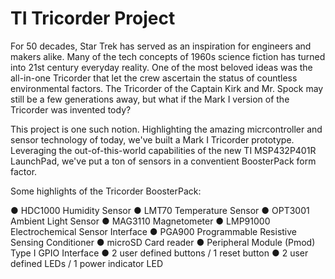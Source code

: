 # TI Tricorder Project

For 50 decades, Star Trek has served as an inspiration for engineers and makers alike. Many of the tech concepts of 1960s science fiction has turned into 21st century everyday reality.  One of the most beloved ideas was the all-in-one Tricorder that let the crew ascertain the status of countless environmental factors. The Tricorder of the Captain Kirk and Mr. Spock may still be a few generations away, but what if the Mark I version of the Tricorder was invented tody?

This project is one such notion.  Highlighting the amazing micrcontroller and sensor technology of today, we've built a Mark I Tricorder prototype.  Leveraging the out-of-this-world capabilities of the new TI MSP432P401R LaunchPad, we've put a ton of sensors in a conventient BoosterPack form factor.

Some highlights of the Tricorder BoosterPack:

●	HDC1000 Humidity Sensor
●	LMT70 Temperature Sensor
●	OPT3001 Ambient Light Sensor
●	MAG3110 Magnetometer
●	LMP91000 Electrochemical Sensor Interface
●	PGA900 Programmable Resistive Sensing Conditioner
●	microSD Card reader
●	Peripheral Module (Pmod) Type I GPIO Interface 
●	2 user defined buttons / 1 reset button
●	2 user defined LEDs / 1 power indicator LED
